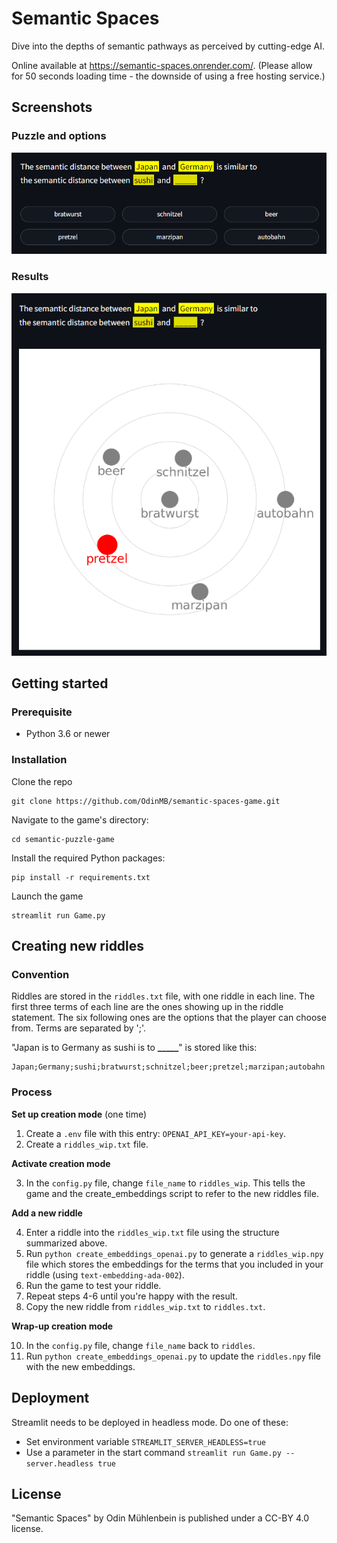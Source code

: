 # Semantic Spaces

Dive into the depths of semantic pathways as perceived by cutting-edge AI.

Online available at https://semantic-spaces.onrender.com/.
(Please allow for 50 seconds loading time - the downside of using a free hosting service.)

## Screenshots

### Puzzle and options

![Puzzle and options](img/screen1.png)

### Results

![Results](img/screen2.png)

## Getting started

### Prerequisite

- Python 3.6 or newer

### Installation

Clone the repo

    git clone https://github.com/OdinMB/semantic-spaces-game.git

Navigate to the game's directory:

    cd semantic-puzzle-game

Install the required Python packages:

    pip install -r requirements.txt

Launch the game

    streamlit run Game.py

## Creating new riddles

### Convention

Riddles are stored in the `riddles.txt` file, with one riddle in each line. The first three terms of each line are the ones showing up in the riddle statement. The six following ones are the options that the player can choose from. Terms are separated by ';'.

"Japan is to Germany as sushi is to **\_\_\_\_\_**" is stored like this:

    Japan;Germany;sushi;bratwurst;schnitzel;beer;pretzel;marzipan;autobahn

### Process

**Set up creation mode** (one time)

1. Create a `.env` file with this entry: `OPENAI_API_KEY=your-api-key`.
2. Create a `riddles_wip.txt` file.

**Activate creation mode**

3. In the `config.py` file, change `file_name` to `riddles_wip`. This tells the game and the create_embeddings script to refer to the new riddles file.

**Add a new riddle**

4. Enter a riddle into the `riddles_wip.txt` file using the structure summarized above.
5. Run `python create_embeddings_openai.py` to generate a `riddles_wip.npy` file which stores the embeddings for the terms that you included in your riddle (using `text-embedding-ada-002`).
6. Run the game to test your riddle.
7. Repeat steps 4-6 until you're happy with the result.
8. Copy the new riddle from `riddles_wip.txt` to `riddles.txt`.

**Wrap-up creation mode**

10. In the `config.py` file, change `file_name` back to `riddles`.
11. Run `python create_embeddings_openai.py` to update the `riddles.npy` file with the new embeddings.

## Deployment

Streamlit needs to be deployed in headless mode. Do one of these:

- Set environment variable `STREAMLIT_SERVER_HEADLESS=true`
- Use a parameter in the start command `streamlit run Game.py --server.headless true`

## License

"Semantic Spaces" by Odin Mühlenbein is published under a CC-BY 4.0 license.
